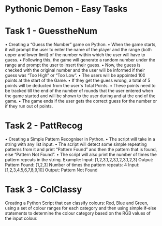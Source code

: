 # Pythonic Demon - Easy Tasks

# Task 1 - GuesstheNum
• Creating a “Guess the Number” game on Python.
• When the game starts, it will prompt the user to enter the name of the player and the range (both upper and lower limit) of the number within which the user will have to guess.
• Following this, the game will generate a random number under the range and prompt the user to insert their guess.
• Now, the guess is checked with the original number and the user will be informed if their guess was “Too High” or “Too Low”.
• The users will be appointed 100 points at the start of the Game.
• If they get the guess wrong, a total of 5 points will be deducted from the user's Total Points.
• These points need to be tracked till the end of the number of rounds that the user entered when the game started and will be shown to the user during and at the end of the game.
• The game ends if the user gets the correct guess for the number or if they run out of points.

# Task 2 - PattRecog
• Creating a Simple Pattern Recogniser in Python.
• The script will take in a string with any list input.
• The script will detect some simple repeating patterns from it and print “Pattern Found” and then the pattern that is found, else “Pattern Not Found”.
• The script will also print the number of times the pattern repeats in the string.
Example:
  Input:
     [1,2,3,1,2,3,1,2,3,1,2,3]
  Output:
     Pattern Found: [1,2,3]
     Number of times the pattern repeats: 4
  Input:
     [1,2,3,4,5,6,7,8,9,10]
  Output:
     Pattern Not Found
     
# Task 3 - ColClassy
Creating a Python Script that can classify colours: Red, Blue and Green, using a set of colour ranges for each category and then using simple if-else statements to determine the colour category based on the RGB values of the input colour.
